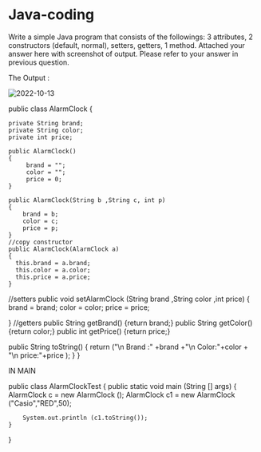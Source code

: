 # Java-coding


Write a simple Java program that consists of the followings:
3 attributes, 2 constructors (default, normal), setters, getters, 1 method.
Attached your answer here with screenshot of output. Please refer to your answer in previous question.



The Output : 


![2022-10-13](https://user-images.githubusercontent.com/109582424/195994346-402055c6-0909-4e13-83f5-ca29cfb268e0.png)











public class AlarmClock
{
   
    private String brand;
    private String color;
    private int price;

    public AlarmClock()
    {
         brand = "";
         color = "";
         price = 0;
    }
    
    public AlarmClock(String b ,String c, int p)
    {
        brand = b;
        color = c;
        price = p;
    }
    //copy constructor 
    public AlarmClock(AlarmClock a)
    {
      this.brand = a.brand;
      this.color = a.color;
      this.price = a.price;
    }
    
   //setters
   public void setAlarmClock (String brand ,String color ,int price)
  {
      brand = brand;
      color = color;
      price = price;
     
  }
//getters
public String getBrand() {return brand;}
public String getColor() {return color;}
public int getPrice() {return price;}

public String toString()
{
    return ("\n Brand :" +brand +"\n Color:"+color + "\n price:"+price ); 
}
}










IN MAIN 

public class AlarmClockTest
{
     public static void main (String [] args)
    {
        AlarmClock c = new AlarmClock ();
        AlarmClock c1 = new AlarmClock ("Casio","RED",50);
        
        System.out.println (c1.toString());
    }
}
